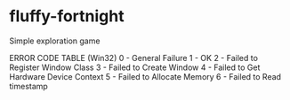 # fluffy-fortnight
Simple exploration game

ERROR CODE TABLE (Win32)
0                   -   General Failure
1                   -   OK
2                   -   Failed to Register Window Class
3                   -   Failed to Create Window
4                   -   Failed to Get Hardware Device Context
5                   -   Failed to Allocate Memory
6                   -   Failed to Read timestamp